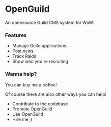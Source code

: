 # OpenGuild
An opensource Guild CMS system for WoW.

### Features
 - Manage Guild applications
 - Post news 
 - Track Raids
 - Show who you're recruiting

### Wanna help? 
You can buy me a coffee!

Of course there are also other ways you can help!
 - Contribute to the codebase
 - Promote OpenGuild
 - Use OpenGuild
 - Hire me ;)
